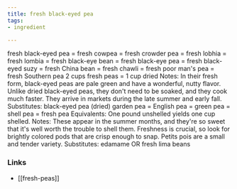```yaml
---
title: fresh black-eyed pea
tags:
- ingredient

---
```

fresh black-eyed pea = fresh cowpea = fresh crowder pea = fresh lobhia = fresh lombia = fresh black-eye bean = fresh black-eye pea = fresh black-eyed suzy = fresh China bean = fresh chawli = fresh poor man's pea = fresh Southern pea 2 cups fresh peas = 1 cup dried Notes: In their fresh form, black-eyed peas are pale green and have a wonderful, nutty flavor. Unlike dried black-eyed peas, they don't need to be soaked, and they cook much faster. They arrive in markets during the late summer and early fall. Substitutes: black-eyed pea (dried) garden pea = English pea = green pea = shell pea = fresh pea Equivalents: One pound unshelled yields one cup shelled. Notes: These appear in the summer months, and they're so sweet that it's well worth the trouble to shell them. Freshness is crucial, so look for brightly colored pods that are crisp enough to snap. Petits pois are a small and tender variety. Substitutes: edamame OR fresh lima beans

### Links

* [[fresh-peas]]
